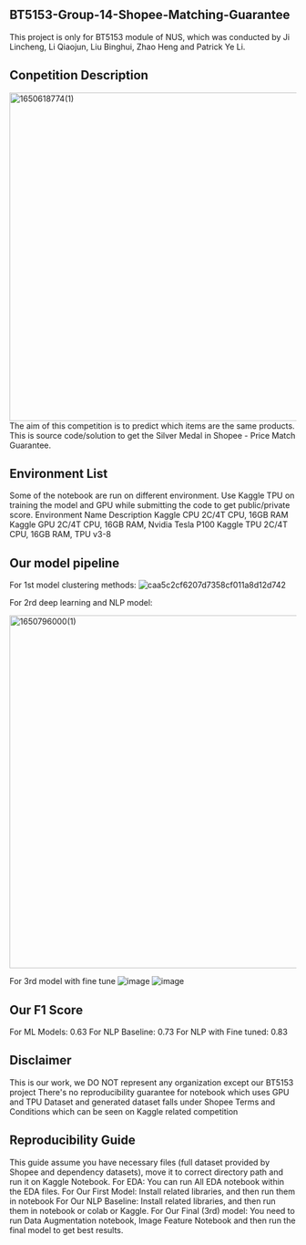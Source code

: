 ## BT5153-Group-14-Shopee-Matching-Guarantee
This project is only for BT5153 module of NUS, which was conducted by Ji Lincheng, Li Qiaojun, Liu Binghui, Zhao Heng and Patrick Ye Li.

## Conpetition Description
<img width="576" alt="1650618774(1)" src="https://user-images.githubusercontent.com/92854200/164675738-926038bf-0624-4e0b-877a-81d16af04982.png">
The aim of this competition is to predict which items are the same products. This is source code/solution to get the Silver Medal in Shopee - Price Match Guarantee.

## Environment List
Some of the notebook are run on different environment. Use Kaggle TPU on training the model and GPU while submitting the code to get public/private score.
Environment Name	Description
Kaggle CPU	2C/4T CPU, 16GB RAM
Kaggle GPU	2C/4T CPU, 16GB RAM, Nvidia Tesla P100
Kaggle TPU	2C/4T CPU, 16GB RAM, TPU v3-8

## Our model pipeline
For 1st model clustering methods:
![caa5c2cf6207d7358cf011a8d12d742](https://user-images.githubusercontent.com/92854200/164971975-bc218c4d-c0b3-49d5-8729-3676ae7eb6f5.png)

For 2rd deep learning and NLP model:

<img width="619" alt="1650796000(1)" src="https://user-images.githubusercontent.com/92854200/164972068-7f87082f-6b59-491f-a318-9fbe361c73f8.png">

For 3rd model with fine tune
![image](https://user-images.githubusercontent.com/92854200/164682981-8716b678-9693-416a-b93e-3a3ada0ea8dd.png)
![image](https://user-images.githubusercontent.com/92854200/164682961-73d9e0e9-3ce4-4bef-ac1d-54e49d8719ed.png)

## Our F1 Score
For ML Models: 0.63
For NLP Baseline: 0.73
For NLP with Fine tuned: 0.83

## Disclaimer
This is our work, we DO NOT represent any organization except our BT5153 project
There's no reproducibility guarantee for notebook which uses GPU and TPU
Dataset and generated dataset falls under Shopee Terms and Conditions which can be seen on Kaggle related competition

## Reproducibility Guide
This guide assume you have necessary files (full dataset provided by Shopee and dependency datasets), move it to correct directory path and run it on Kaggle Notebook.
For EDA: You can run All EDA notebook within the EDA files.
For Our First Model: Install related libraries, and then run them in notebook
For Our NLP Baseline: Install related libraries, and then run them in notebook or colab or Kaggle.
For Our Final (3rd) model: You need to run Data Augmentation notebook, Image Feature Notebook and then run the final model to get best results.
